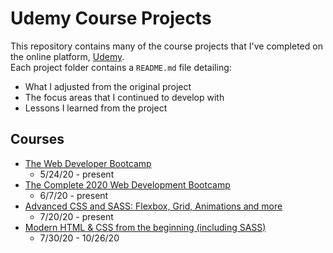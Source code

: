 # Udemy Course Projects
This repository contains many of the course projects that I've completed on the online platform, [Udemy](https://www.udemy.com/).    
Each project folder contains a `README.md` file detailing:
* What I adjusted from the original project  
* The focus areas that I continued to develop with  
* Lessons I learned from the project  
## Courses    
* [The Web Developer Bootcamp](https://www.udemy.com/course/the-web-developer-bootcamp/)
  * 5/24/20 - present 
* [The Complete 2020 Web Development Bootcamp](https://www.udemy.com/course/the-complete-web-development-bootcamp/)
  * 6/7/20 - present 
* [Advanced CSS and SASS: Flexbox, Grid, Animations and more](https://www.udemy.com/course/advanced-css-and-sass/)
  * 7/20/20 - present
* [Modern HTML & CSS from the beginning (including SASS)](https://www.udemy.com/course/modern-html-css-from-the-beginning/)
  * 7/30/20 - 10/26/20
 


